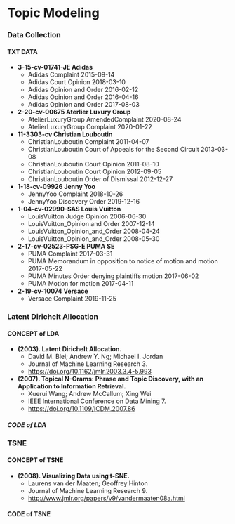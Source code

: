 # Topic Modeling
### Data Collection
#### TXT DATA
* **3-15-cv-01741-JE Adidas**
  + Adidas Complaint 2015-09-14 
  + Adidas Court Opinion 2018-03-10 
  + Adidas Opinion and Order 2016-02-12 
  + Adidas Opinion and Order 2016-04-16 
  + Adidas Opinion and Order 2017-08-03 
* **2-20-cv-00675 Aterlier Luxury Group**
  + AtelierLuxuryGroup AmendedComplaint 2020-08-24 
  + AtelierLuxuryGroup Complaint 2020-01-22 
* **11-3303-cv Christian Louboutin**
  + ChristianLouboutin Complaint 2011-04-07 
  + ChristianLouboutin Court of Appeals for the Second Circuit 2013-03-08 
  + ChristianLouboutin Court Opinion 2011-08-10 
  + ChristianLouboutin Court Opinion 2012-09-05 
  + ChristianLouboutin Order of Dismissal 2012-12-27 
* **1-18-cv-09926 Jenny Yoo**
  + JennyYoo Complaint 2018-10-26 
  + JennyYoo Discovery Order 2019-12-16 
* **1-04-cv-02990-SAS Louis Vuitton**
  + LouisVuitton Judge Opinion 2006-06-30 
  + LouisVuitton_Opinion and Order 2007-12-14 
  + LouisVuitton_Opinion_and_Order 2008-04-24 
  + LouisVuitton_Opinion_and_Order 2008-05-30 
* **2-17-cv-02523-PSG-E PUMA SE**
  + PUMA Complaint 2017-03-31 
  + PUMA Memorandum in opposition to notice of motion and motion 2017-05-22 
  + PUMA Minutes Order denying plaintiffs motion 2017-06-02 
  + PUMA Motion for motion 2017-04-11 
* **2-19-cv-10074 Versace**
  + Versace Complaint 2019-11-25



### Latent Dirichelt Allocation
#### CONCEPT of LDA
* **(2003). Latent Dirichelt Allocation.**
  + David M. Blei; Andrew Y. Ng; Michael I. Jordan 
  + Journal of Machine Learning Research 3.
  + <https://doi.org/10.1162/jmlr.2003.3.4-5.993>
* **(2007). Topical N-Grams: Phrase and Topic Discovery, with an Application to Information Retrieval.**
  + Xuerui Wang; Andrew McCallum; Xing Wei 
  + IEEE International Conference on Data Mining 7.
  + <https://doi.org/10.1109/ICDM.2007.86>
##### CODE of LDA



### TSNE
#### CONCEPT of TSNE
* **(2008). Visualizing Data using t-SNE.**
  + Laurens van der Maaten; Geoffrey Hinton 
  + Journal of Machine Learning Research 9.
  + <http://www.jmlr.org/papers/v9/vandermaaten08a.html>
#### CODE of TSNE
